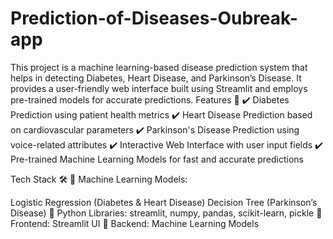 # Prediction-of-Diseases-Oubreak-app
This project is a machine learning-based disease prediction system that helps in detecting Diabetes, Heart Disease, and Parkinson’s Disease. It provides a user-friendly web interface built using Streamlit and employs pre-trained models for accurate predictions.
Features 🌟
✔️ Diabetes Prediction using patient health metrics
✔️ Heart Disease Prediction based on cardiovascular parameters
✔️ Parkinson's Disease Prediction using voice-related attributes
✔️ Interactive Web Interface with user input fields
✔️ Pre-trained Machine Learning Models for fast and accurate predictions

Tech Stack 🛠
🔹 Machine Learning Models:

Logistic Regression (Diabetes & Heart Disease)
Decision Tree (Parkinson’s Disease)
🔹 Python Libraries:
streamlit, numpy, pandas, scikit-learn, pickle
🔹 Frontend: Streamlit UI
🔹 Backend: Machine Learning Models
